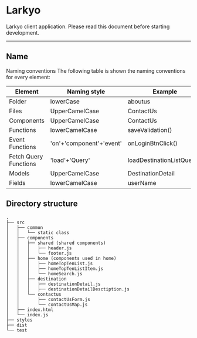 Larkyo
===================

Larkyo client application. Please read this document before starting development.


----------


Name
-------------

Naming conventions The following table is shown the naming conventions for every element:

Element   			 | Naming style  |Example  |usage
-------------------- | --------------|---------| ---
Folder	       		 | lowerCase|aboutus |
Files          		 | UpperCamelCase|ContactUs|
Components     		 | UpperCamelCase|ContactUs|
Functions      		 | lowerCamelCase|saveValidation()|
Event Functions		 |'on'+'component'+'event'|onLoginBtnClick()
Fetch Query Functions| 'load'+'Query'|loadDestinationListQuery()|services
Models				 | UpperCamelCase|DestinationDetail|model
Fields| lowerCamelCase| userName|



Directory structure
-------------

```
.
├── src
│   ├── common
│   │   └── static class
│   ├── components
│   │   ├── shared (shared components)
│   │   │   ├── header.js
│   │   │   └── footer.js
│   │   ├── home (components used in home)
│   │   │   ├── homeTopTenList.js
│   │   │   ├── homeTopTenListItem.js
│   │   │   └── homeSearch.js
│   │   ├── destination
│   │   │   ├── destinationDetail.js
│   │   │   ├── destinationDetailDesctiption.js
│   │   └── contactus
│   │       ├── contactUsForm.js
│   │       └── contactUsMap.js
│   ├── index.html
│   └── index.js
├── styles
├── dist
└── test
```